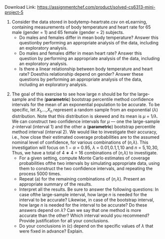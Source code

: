 Download Link: https://assignmentchef.com/product/solved-cs6313-mini-project-5
<br>
<ol>

 <li>Consider the data stored in bodytemp-heartrate.csv on eLearning, containing measurements of body temperature and heart rate for 65 male (gender = 1) and 65 female (gender = 2) subjects.

  <ul>

   <li>Do males and females differ in mean body temperature? Answer this questionby performing an appropriate analysis of the data, including an exploratory analysis.</li>

   <li>Do males and females differ in mean heart rate? Answer this question by performing an appropriate analysis of the data, including an exploratory analysis.</li>

   <li>Is there a linear relationship between body temperature and heart rate? Doesthis relationship depend on gender? Answer these questions by performing an appropriate analysis of the data, including an exploratory analysis.</li>

  </ul></li>

</ol>

<ol start="2">

 <li>The goal of this exercise to see how large <em>n </em>should be for the large-sample and the (<strong>parametric</strong>) bootstrap percentile method confidence intervals for the mean of an exponential population to be accurate. To be specific, let <em>X</em><sub>1</sub><em>,…,X<sub>n </sub></em>represent a random sample from an exponential (<em>λ</em>) distribution. Note that this distribution is skewed and its mean is <em>µ </em>= 1<em>/λ</em>. We can construct two confidence intervals for <em>µ </em>— one the large-sample <em>z</em>-interval (interval 1) and the other a (<strong>parametric</strong>) bootstrap percentile method interval (interval 2). We would like to investigate their accuracy, i.e., how close their estimated coverage probabilities are to the assumed nominal level of confidence, for various combinations of (<em>n,λ</em>). This investigation will focus on 1 − <em>α </em>= 0<em>.</em>95, <em>λ </em>= 0<em>.</em>01<em>,</em>0<em>.</em>1<em>,</em>1<em>,</em>10 and <em>n </em>= 5<em>,</em>10<em>,</em>30<em>,</em> Thus, we have a total of 4 ∗ 4 = 16 combinations of (<em>n,λ</em>) to investigate.

  <ul>

   <li>For a given setting, compute Monte Carlo estimates of coverage probabilities ofthe two intervals by simulating appropriate data, using them to construct the two confidence intervals, and repeating the process 5000 times.</li>

   <li>Repeat (a) for the remaining combinations of (<em>n,λ</em>). Present an appropriate summary of the results.</li>

   <li>Interpret all the results. Be sure to answer the following questions: In case ofthe large-sample interval, how large <em>n </em>is needed for the interval to be accurate? Likewise, in case of the bootstrap interval, how large <em>n </em>is needed for the interval to be accurate? Do these answers depend on <em>λ</em>? Can we say that one method is more accurate than the other? Which interval would you recommend? Provide justification for all your conclusions.</li>

   <li>Do your conclusions in (c) depend on the specific values of <em>λ </em>that were fixed in advance? Explain.</li>

  </ul></li>

</ol>
